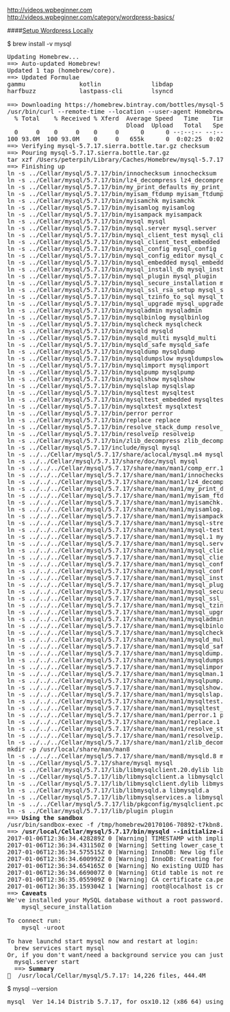http://videos.wpbeginner.com
http://videos.wpbeginner.com/category/wordpress-basics/

####[Setup Wordpress Locally](https://echo.co/blog/os-x-109-local-development-environment-apache-php-and-mysql-homebrew)

$ brew install -v mysql
<pre>
Updating Homebrew...
==> Auto-updated Homebrew!
Updated 1 tap (homebrew/core).
==> Updated Formulae
gammu               kotlin              libdap              nghttp2             node@6              xapian
harfbuzz            lastpass-cli        lsyncd              node-build          quantlib            xonsh

==> Downloading https://homebrew.bintray.com/bottles/mysql-5.7.17.sierra.bottle.tar.gz
/usr/bin/curl --remote-time --location --user-agent Homebrew/1.1.6 (Macintosh; Intel macOS 10.12.2) curl/7.51.0 --fail https://homebrew.bintray.com/bottles/mysql-5.7.17.sierra.bottle.tar.gz -C 0 -o /Users/peterpih/Library/Caches/Homebrew/mysql-5.7.17.sierra.bottle.tar.gz.incomplete
  % Total    % Received % Xferd  Average Speed   Time    Time     Time  Current
                                 Dload  Upload   Total   Spent    Left  Speed
  0     0    0     0    0     0      0      0 --:--:-- --:--:-- --:--:--     0
100 93.0M  100 93.0M    0     0   655k      0  0:02:25  0:02:25 --:--:--  659k
==> Verifying mysql-5.7.17.sierra.bottle.tar.gz checksum
==> Pouring mysql-5.7.17.sierra.bottle.tar.gz
tar xzf /Users/peterpih/Library/Caches/Homebrew/mysql-5.7.17.sierra.bottle.tar.gz
==> Finishing up
ln -s ../Cellar/mysql/5.7.17/bin/innochecksum innochecksum
ln -s ../Cellar/mysql/5.7.17/bin/lz4_decompress lz4_decompress
ln -s ../Cellar/mysql/5.7.17/bin/my_print_defaults my_print_defaults
ln -s ../Cellar/mysql/5.7.17/bin/myisam_ftdump myisam_ftdump
ln -s ../Cellar/mysql/5.7.17/bin/myisamchk myisamchk
ln -s ../Cellar/mysql/5.7.17/bin/myisamlog myisamlog
ln -s ../Cellar/mysql/5.7.17/bin/myisampack myisampack
ln -s ../Cellar/mysql/5.7.17/bin/mysql mysql
ln -s ../Cellar/mysql/5.7.17/bin/mysql.server mysql.server
ln -s ../Cellar/mysql/5.7.17/bin/mysql_client_test mysql_client_test
ln -s ../Cellar/mysql/5.7.17/bin/mysql_client_test_embedded mysql_client_test_embedded
ln -s ../Cellar/mysql/5.7.17/bin/mysql_config mysql_config
ln -s ../Cellar/mysql/5.7.17/bin/mysql_config_editor mysql_config_editor
ln -s ../Cellar/mysql/5.7.17/bin/mysql_embedded mysql_embedded
ln -s ../Cellar/mysql/5.7.17/bin/mysql_install_db mysql_install_db
ln -s ../Cellar/mysql/5.7.17/bin/mysql_plugin mysql_plugin
ln -s ../Cellar/mysql/5.7.17/bin/mysql_secure_installation mysql_secure_installation
ln -s ../Cellar/mysql/5.7.17/bin/mysql_ssl_rsa_setup mysql_ssl_rsa_setup
ln -s ../Cellar/mysql/5.7.17/bin/mysql_tzinfo_to_sql mysql_tzinfo_to_sql
ln -s ../Cellar/mysql/5.7.17/bin/mysql_upgrade mysql_upgrade
ln -s ../Cellar/mysql/5.7.17/bin/mysqladmin mysqladmin
ln -s ../Cellar/mysql/5.7.17/bin/mysqlbinlog mysqlbinlog
ln -s ../Cellar/mysql/5.7.17/bin/mysqlcheck mysqlcheck
ln -s ../Cellar/mysql/5.7.17/bin/mysqld mysqld
ln -s ../Cellar/mysql/5.7.17/bin/mysqld_multi mysqld_multi
ln -s ../Cellar/mysql/5.7.17/bin/mysqld_safe mysqld_safe
ln -s ../Cellar/mysql/5.7.17/bin/mysqldump mysqldump
ln -s ../Cellar/mysql/5.7.17/bin/mysqldumpslow mysqldumpslow
ln -s ../Cellar/mysql/5.7.17/bin/mysqlimport mysqlimport
ln -s ../Cellar/mysql/5.7.17/bin/mysqlpump mysqlpump
ln -s ../Cellar/mysql/5.7.17/bin/mysqlshow mysqlshow
ln -s ../Cellar/mysql/5.7.17/bin/mysqlslap mysqlslap
ln -s ../Cellar/mysql/5.7.17/bin/mysqltest mysqltest
ln -s ../Cellar/mysql/5.7.17/bin/mysqltest_embedded mysqltest_embedded
ln -s ../Cellar/mysql/5.7.17/bin/mysqlxtest mysqlxtest
ln -s ../Cellar/mysql/5.7.17/bin/perror perror
ln -s ../Cellar/mysql/5.7.17/bin/replace replace
ln -s ../Cellar/mysql/5.7.17/bin/resolve_stack_dump resolve_stack_dump
ln -s ../Cellar/mysql/5.7.17/bin/resolveip resolveip
ln -s ../Cellar/mysql/5.7.17/bin/zlib_decompress zlib_decompress
ln -s ../Cellar/mysql/5.7.17/include/mysql mysql
ln -s ../../Cellar/mysql/5.7.17/share/aclocal/mysql.m4 mysql.m4
ln -s ../../Cellar/mysql/5.7.17/share/doc/mysql mysql
ln -s ../../../Cellar/mysql/5.7.17/share/man/man1/comp_err.1 comp_err.1
ln -s ../../../Cellar/mysql/5.7.17/share/man/man1/innochecksum.1 innochecksum.1
ln -s ../../../Cellar/mysql/5.7.17/share/man/man1/lz4_decompress.1 lz4_decompress.1
ln -s ../../../Cellar/mysql/5.7.17/share/man/man1/my_print_defaults.1 my_print_defaults.1
ln -s ../../../Cellar/mysql/5.7.17/share/man/man1/myisam_ftdump.1 myisam_ftdump.1
ln -s ../../../Cellar/mysql/5.7.17/share/man/man1/myisamchk.1 myisamchk.1
ln -s ../../../Cellar/mysql/5.7.17/share/man/man1/myisamlog.1 myisamlog.1
ln -s ../../../Cellar/mysql/5.7.17/share/man/man1/myisampack.1 myisampack.1
ln -s ../../../Cellar/mysql/5.7.17/share/man/man1/mysql-stress-test.pl.1 mysql-stress-test.pl.1
ln -s ../../../Cellar/mysql/5.7.17/share/man/man1/mysql-test-run.pl.1 mysql-test-run.pl.1
ln -s ../../../Cellar/mysql/5.7.17/share/man/man1/mysql.1 mysql.1
ln -s ../../../Cellar/mysql/5.7.17/share/man/man1/mysql.server.1 mysql.server.1
ln -s ../../../Cellar/mysql/5.7.17/share/man/man1/mysql_client_test.1 mysql_client_test.1
ln -s ../../../Cellar/mysql/5.7.17/share/man/man1/mysql_client_test_embedded.1 mysql_client_test_embedded.1
ln -s ../../../Cellar/mysql/5.7.17/share/man/man1/mysql_config.1 mysql_config.1
ln -s ../../../Cellar/mysql/5.7.17/share/man/man1/mysql_config_editor.1 mysql_config_editor.1
ln -s ../../../Cellar/mysql/5.7.17/share/man/man1/mysql_install_db.1 mysql_install_db.1
ln -s ../../../Cellar/mysql/5.7.17/share/man/man1/mysql_plugin.1 mysql_plugin.1
ln -s ../../../Cellar/mysql/5.7.17/share/man/man1/mysql_secure_installation.1 mysql_secure_installation.1
ln -s ../../../Cellar/mysql/5.7.17/share/man/man1/mysql_ssl_rsa_setup.1 mysql_ssl_rsa_setup.1
ln -s ../../../Cellar/mysql/5.7.17/share/man/man1/mysql_tzinfo_to_sql.1 mysql_tzinfo_to_sql.1
ln -s ../../../Cellar/mysql/5.7.17/share/man/man1/mysql_upgrade.1 mysql_upgrade.1
ln -s ../../../Cellar/mysql/5.7.17/share/man/man1/mysqladmin.1 mysqladmin.1
ln -s ../../../Cellar/mysql/5.7.17/share/man/man1/mysqlbinlog.1 mysqlbinlog.1
ln -s ../../../Cellar/mysql/5.7.17/share/man/man1/mysqlcheck.1 mysqlcheck.1
ln -s ../../../Cellar/mysql/5.7.17/share/man/man1/mysqld_multi.1 mysqld_multi.1
ln -s ../../../Cellar/mysql/5.7.17/share/man/man1/mysqld_safe.1 mysqld_safe.1
ln -s ../../../Cellar/mysql/5.7.17/share/man/man1/mysqldump.1 mysqldump.1
ln -s ../../../Cellar/mysql/5.7.17/share/man/man1/mysqldumpslow.1 mysqldumpslow.1
ln -s ../../../Cellar/mysql/5.7.17/share/man/man1/mysqlimport.1 mysqlimport.1
ln -s ../../../Cellar/mysql/5.7.17/share/man/man1/mysqlman.1 mysqlman.1
ln -s ../../../Cellar/mysql/5.7.17/share/man/man1/mysqlpump.1 mysqlpump.1
ln -s ../../../Cellar/mysql/5.7.17/share/man/man1/mysqlshow.1 mysqlshow.1
ln -s ../../../Cellar/mysql/5.7.17/share/man/man1/mysqlslap.1 mysqlslap.1
ln -s ../../../Cellar/mysql/5.7.17/share/man/man1/mysqltest.1 mysqltest.1
ln -s ../../../Cellar/mysql/5.7.17/share/man/man1/mysqltest_embedded.1 mysqltest_embedded.1
ln -s ../../../Cellar/mysql/5.7.17/share/man/man1/perror.1 perror.1
ln -s ../../../Cellar/mysql/5.7.17/share/man/man1/replace.1 replace.1
ln -s ../../../Cellar/mysql/5.7.17/share/man/man1/resolve_stack_dump.1 resolve_stack_dump.1
ln -s ../../../Cellar/mysql/5.7.17/share/man/man1/resolveip.1 resolveip.1
ln -s ../../../Cellar/mysql/5.7.17/share/man/man1/zlib_decompress.1 zlib_decompress.1
mkdir -p /usr/local/share/man/man8
ln -s ../../../Cellar/mysql/5.7.17/share/man/man8/mysqld.8 mysqld.8
ln -s ../Cellar/mysql/5.7.17/share/mysql mysql
ln -s ../Cellar/mysql/5.7.17/lib/libmysqlclient.20.dylib libmysqlclient.20.dylib
ln -s ../Cellar/mysql/5.7.17/lib/libmysqlclient.a libmysqlclient.a
ln -s ../Cellar/mysql/5.7.17/lib/libmysqlclient.dylib libmysqlclient.dylib
ln -s ../Cellar/mysql/5.7.17/lib/libmysqld.a libmysqld.a
ln -s ../Cellar/mysql/5.7.17/lib/libmysqlservices.a libmysqlservices.a
ln -s ../../Cellar/mysql/5.7.17/lib/pkgconfig/mysqlclient.pc mysqlclient.pc
ln -s ../Cellar/mysql/5.7.17/lib/plugin plugin
==> <b>Using the sandbox</b>
/usr/bin/sandbox-exec -f /tmp/homebrew20170106-70892-t7kbn8.sb nice /System/Library/Frameworks/Ruby.framework/Versions/2.0/usr/bin/ruby -W0 -I /usr/local/Homebrew/Library/Homebrew -- /usr/local/Homebrew/Library/Homebrew/postinstall.rb /usr/local/Homebrew/Library/Taps/homebrew/homebrew-core/Formula/mysql.rb -v
==><b> /usr/local/Cellar/mysql/5.7.17/bin/mysqld --initialize-insecure --user=peterpih --basedir=/usr/local/Cellar/mysql/5.7.17 --datadir=/usr/local/var/mysql --tmpdir=/tmp</b>
2017-01-06T12:36:34.428289Z 0 [Warning] TIMESTAMP with implicit DEFAULT value is deprecated. Please use --explicit_defaults_for_timestamp server option (see documentation for more details).
2017-01-06T12:36:34.431150Z 0 [Warning] Setting lower_case_table_names=2 because file system for /usr/local/var/mysql/ is case insensitive
2017-01-06T12:36:34.575515Z 0 [Warning] InnoDB: New log files created, LSN=45790
2017-01-06T12:36:34.600992Z 0 [Warning] InnoDB: Creating foreign key constraint system tables.
2017-01-06T12:36:34.654165Z 0 [Warning] No existing UUID has been found, so we assume that this is the first time that this server has been started. Generating a new UUID: c256c5da-d40c-11e6-8bb3-805e589e0e6c.
2017-01-06T12:36:34.669007Z 0 [Warning] Gtid table is not ready to be used. Table 'mysql.gtid_executed' cannot be opened.
2017-01-06T12:36:35.055909Z 0 [Warning] CA certificate ca.pem is self signed.
2017-01-06T12:36:35.159304Z 1 [Warning] root@localhost is created with an empty password ! Please consider switching off the --initialize-insecure option.
==> <b>Caveats</b>
We've installed your MySQL database without a root password. To secure it run:
    mysql_secure_installation

To connect run:
    mysql -uroot

To have launchd start mysql now and restart at login:
  brew services start mysql
Or, if you don't want/need a background service you can just run:
  mysql.server start
  ==> <b>Summary</b>
🍺  /usr/local/Cellar/mysql/5.7.17: 14,226 files, 444.4M
</pre>

$ mysql --version
<pre>
mysql  Ver 14.14 Distrib 5.7.17, for osx10.12 (x86_64) using  EditLine wrapper
</pre>
